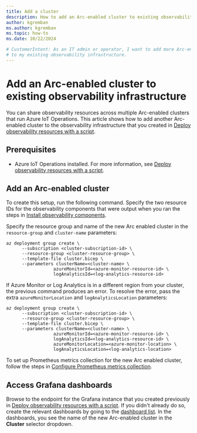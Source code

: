 ```yaml
---
title: Add a cluster
description: How to add an Arc-enabled cluster to existing observability infrastructure in Azure IoT Operations.
author: kgremban
ms.author: kgremban
ms.topic: how-to
ms.date: 10/22/2024

# CustomerIntent: As an IT admin or operator, I want to add more Arc-enabled clusters
# to my existing observability infrastructure. 
---
```


# Add an Arc-enabled cluster to existing observability infrastructure

You can share observability resources across multiple Arc-enabled clusters that run Azure IoT Operations. This article shows how to add another Arc-enabled cluster to the observability infrastructure that you created in [Deploy observability resources with a script](howto-configure-observability.md).

## Prerequisites

- Azure IoT Operations installed. For more information, see [Deploy observability resources with a script](howto-configure-observability.md).

## Add an Arc-enabled cluster
To create this setup, run the following command. Specify the two resource IDs for the observability components that were output when you ran the steps in [Install observability components](howto-configure-observability.md#install-observability-components). 

Specify the resource group and name of the new Arc enabled cluster in the `resource-group` and `cluster-name` parameters:

```azurecli
az deployment group create \
      --subscription <cluster-subscription-id> \
      --resource-group <cluster-resource-group> \
      --template-file cluster.bicep \
      --parameters clusterName=<cluster-name> \
                  azureMonitorId=<azure-monitor-resource-id> \
                  logAnalyticsId=<log-analytics-resource-id>
```

If Azure Monitor or Log Analytics is in a different region from your cluster, the previous command produces an error. To resolve the error, pass the extra `azureMonitorLocation` and `logAnalyticsLocation` parameters:

```azurecli
az deployment group create \
      --subscription <cluster-subscription-id> \
      --resource-group <cluster-resource-group> \
      --template-file cluster.bicep \
      --parameters clusterName=<cluster-name> \
                  azureMonitorId=<azure-monitor-resource-id> \
                  logAnalyticsId=<log-analytics-resource-id> \
                  azureMonitorLocation=<azure-monitor-location> \
                  logAnalyticsLocation=<log-analytics-location>
```

To set up Prometheus metrics collection for the new Arc enabled cluster, follow the steps in [Configure Prometheus metrics collection](howto-configure-observability.md#configure-prometheus-metrics-collection).

## Access Grafana dashboards

Browse to the endpoint for the Grafana instance that you created previously in [Deploy observability resources with a script](howto-configure-observability.md). If you didn't already do so, create the relevant dashboards by going to the [dashboard list](https://github.com/Azure/azure-iot-operations/tree/main/samples/grafana-dashboards). In the dashboards, you see the name of the new Arc-enabled cluster in the **Cluster** selector dropdown. 

